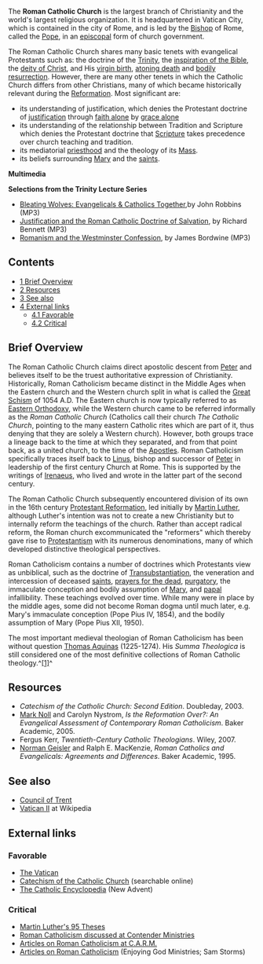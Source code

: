 The **Roman Catholic Church** is the largest branch of Christianity
and the world's largest religious organization. It is headquartered
in Vatican City, which is contained in the city of Rome, and is led
by the [Bishop](Bishop "Bishop") of Rome, called the
[Pope](Papacy "Papacy"), in an
[episcopal](Episcopal_(polity) "Episcopal (polity)") form of church
government.

The Roman Catholic Church shares many basic tenets with evangelical
Protestants such as: the doctrine of the
[Trinity](Trinity "Trinity"), the
[inspiration of the Bible](Inspiration_of_the_Bible "Inspiration of the Bible"),
the [deity of Christ](Deity_of_Christ "Deity of Christ"), and His
[virgin birth](Virgin_birth_of_Jesus "Virgin birth of Jesus"),
[atoning death](Atonement_of_Christ "Atonement of Christ") and
[bodily resurrection](Resurrection_of_Jesus "Resurrection of Jesus").
However, there are many other tenets in which the Catholic Church
differs from other Christians, many of which became historically
relevant during the [Reformation](Reformation "Reformation"). Most
significant are:

-   its understanding of justification, which denies the Protestant
    doctrine of [justification](Justification "Justification") through
    [faith alone](Faith_alone "Faith alone") by
    [grace alone](Grace_alone "Grace alone")
-   its understanding of the relationship between Tradition and
    Scripture which denies the Protestant doctrine that
    [Scripture](Scripture_alone "Scripture alone") takes precedence
    over church teaching and tradition.
-   its mediatorial [priesthood](Sacerdotalism "Sacerdotalism") and
    the theology of its [Mass](Mass "Mass").
-   its beliefs surrounding [Mary](Mary "Mary") and the
    [saints](Saint "Saint").



**Multimedia**

**Selections from the Trinity Lecture Series**

-   [Bleating Wolves: Evangelicals & Catholics Together](http://www.trinitylectures.org/MP3/Bleating_Wolves--Evangelicals_and_Catholics_Together,_John_Robbins.mp3),by
    John Robbins (MP3)
-   [Justification and the Roman Catholic Doctrine of Salvation](http://www.trinitylectures.org/MP3/Justification_and_the_Roman_Doctrine_of_Salvation,_Richard_Bennett.mp3),
    by Richard Bennett (MP3)
-   [Romanism and the Westminster Confession](http://www.trinitylectures.org/MP3/Romanism_and_the_Westminster_Confession,_James_Bordwine.mp3),
    by James Bordwine (MP3)

## Contents

-   [1 Brief Overview](#Brief_Overview)
-   [2 Resources](#Resources)
-   [3 See also](#See_also)
-   [4 External links](#External_links)
    -   [4.1 Favorable](#Favorable)
    -   [4.2 Critical](#Critical)


## Brief Overview

The Roman Catholic Church claims direct apostolic descent from
[Peter](Peter "Peter") and believes itself to be the truest
authoritative expression of Christianity. Historically, Roman
Catholicism became distinct in the Middle Ages when the Eastern
church and the Western church split in what is called the
[Great Schism](Great_Schism "Great Schism") of 1054 A.D. The
Eastern church is now typically referred to as
[Eastern Orthodoxy](Eastern_Orthodoxy "Eastern Orthodoxy"), while
the Western church came to be referred informally as the
*Roman Catholic Church* (Catholics call their church
*The Catholic Church*, pointing to the many eastern Catholic rites
which are part of it, thus denying that they are solely a Western
church). However, both groups trace a lineage back to the time at
which they separated, and from that point back, as a united church,
to the time of the [Apostles](Apostle "Apostle"). Roman Catholicism
specifically traces itself back to
[Linus](http://www.wikipedia.org/wiki/Pope_Linus "wikipedia:Pope Linus"),
bishop and successor of [Peter](Peter "Peter") in leadership of the
first century Church at Rome. This is supported by the writings of
[Irenaeus](Irenaeus "Irenaeus"), who lived and wrote in the latter
part of the second century.

The Roman Catholic Church subsequently encountered division of its
own in the 16th century
[Protestant Reformation](Protestant_Reformation "Protestant Reformation"),
led initially by [Martin Luther](Martin_Luther "Martin Luther"),
although Luther's intention was not to create a new Christianity
but to internally reform the teachings of the church. Rather than
accept radical reform, the Roman church excommunicated the
"reformers" which thereby gave rise to
[Protestantism](Protestantism "Protestantism") with its numerous
denominations, many of which developed distinctive theological
perspectives.

Roman Catholicism contains a number of doctrines which Protestants
view as unbiblical, such as the doctrine of
[Transubstantiation](Transubstantiation "Transubstantiation"), the
veneration and intercession of deceased [saints](Saint "Saint"),
[prayers for the dead](Prayers_for_the_dead "Prayers for the dead"),
[purgatory](Purgatory "Purgatory"), the immaculate conception and
bodily assumption of [Mary](Mariology "Mariology"), and
[papal](Papacy "Papacy") infallibility. These teachings evolved
over time. While many were in place by the middle ages, some did
not become Roman dogma until much later, e.g. Mary's immaculate
conception (Pope Pius IV, 1854), and the bodily assumption of Mary
(Pope Pius XII, 1950).

The most important medieval theologian of Roman Catholicism has
been without question
[Thomas Aquinas](Thomas_Aquinas "Thomas Aquinas") (1225-1274). His
*Summa Theologica* is still considered one of the most definitive
collections of Roman Catholic theology.^[[1]](#note-0)^

## Resources

-   *Catechism of the Catholic Church: Second Edition*. Doubleday,
    2003.
-   [Mark Noll](Mark_Noll "Mark Noll") and Carolyn Nystrom,
    *Is the Reformation Over?: An Evangelical Assessment of Contemporary Roman Catholicism*.
    Baker Academic, 2005.
-   Fergus Kerr, *Twentieth-Century Catholic Theologians*. Wiley,
    2007.
-   [Norman Geisler](Norman_Geisler "Norman Geisler") and Ralph E.
    MacKenzie,
    *Roman Catholics and Evangelicals: Agreements and Differences*.
    Baker Academic, 1995.

## See also

-   [Council of Trent](Council_of_Trent "Council of Trent")
-   [Vatican II](http://www.wikipedia.org/wiki/Vatican_II "wikipedia:Vatican II")
    at Wikipedia

## External links

### Favorable

-   [The Vatican](http://vatican.va/)
-   [Catechism of the Catholic Church](http://www.scborromeo.org/ccc.htm)
    (searchable online)
-   [The Catholic Encyclopedia](http://www.newadvent.org/cathen/)
    (New Advent)

### Critical

-   [Martin Luther's 95 Theses](95_Theses)
-   [Roman Catholicism discussed at Contender Ministries](http://www.contenderministries.org/catholicism.php)
-   [Articles on Roman Catholicism at C.A.R.M.](http://www.carm.org/catholic.htm)
-   [Articles on Roman Catholicism](http://www.enjoyinggodministries.com/studies/roman-catholicism/)
    (Enjoying God Ministries; Sam Storms)



